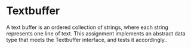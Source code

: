 # Textbuffer

A text buffer is an ordered collection of strings, where each string represents one line of text. This assignment implements an abstract data type that meets the Textbuffer interface, and tests it accordingly..
